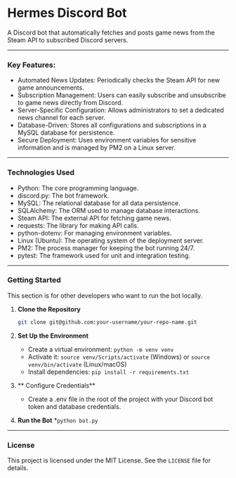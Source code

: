 # Hermes Discord Bot

A Discord bot that automatically fetches and posts game news from the Steam API to subscribed Discord servers.

---

### Key Features:

- Automated News Updates: Periodically checks the Steam API for new game announcements.
- Subscription Management: Users can easily subscribe and unsubscribe to game news directly from Discord.
- Server-Specific Configuration: Allows administrators to set a dedicated news channel for each server.
- Database-Driven: Stores all configurations and subscriptions in a MySQL database for persistence.
- Secure Deployment: Uses environment variables for sensitive information and is managed by PM2 on a Linux server.

---

### Technologies Used

- Python: The core programming language.
- discord.py: The bot framework.
- MySQL: The relational database for all data persistence.
- SQLAlchemy: The ORM used to manage database interactions.
- Steam API: The external API for fetching game news.
- requests: The library for making API calls.
- python-dotenv: For managing environment variables.
- Linux (Ubuntu): The operating system of the deployment server.
- PM2: The process manager for keeping the bot running 24/7.
- pytest: The framework used for unit and integration testing.

---

### Getting Started

This section is for other developers who want to run the bot locally.

1. **Clone the Repository**

   ```bash
   git clone git@github.com:your-username/your-repo-name.git
   ```

2. **Set Up the Environment**

   - Create a virtual environment: `python -m venv venv`
   - Activate it: `source venv/Scripts/activate` (Windows) or `source venv/bin/activate` (Linux/macOS)
   - Install dependencies: `pip install -r requirements.txt`

3. ** Configure Credentials**

   - Create a .env file in the root of the project with your Discord bot token and database credentials.

4. **Run the Bot** \*`python bot.py`

---

### License

This project is licensed under the MIT License. See the `LICENSE` file for details.
